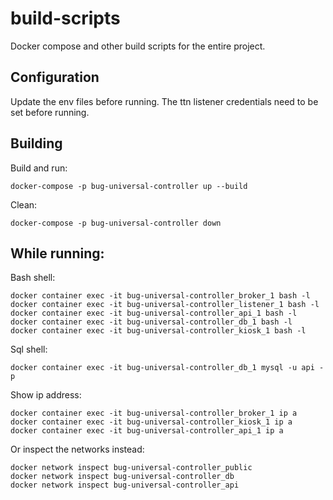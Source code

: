 # build-scripts
Docker compose and other build scripts for the entire project.

## Configuration
Update the env files before running.
The ttn listener credentials need to be set before running.

## Building
Build and run:
```
docker-compose -p bug-universal-controller up --build
```
Clean:
```
docker-compose -p bug-universal-controller down
```
## While running:
Bash shell:
```
docker container exec -it bug-universal-controller_broker_1 bash -l
docker container exec -it bug-universal-controller_listener_1 bash -l
docker container exec -it bug-universal-controller_api_1 bash -l
docker container exec -it bug-universal-controller_db_1 bash -l
docker container exec -it bug-universal-controller_kiosk_1 bash -l
```
Sql shell:
```
docker container exec -it bug-universal-controller_db_1 mysql -u api -p
```
Show ip address:
```
docker container exec -it bug-universal-controller_broker_1 ip a
docker container exec -it bug-universal-controller_kiosk_1 ip a
docker container exec -it bug-universal-controller_api_1 ip a
```
Or inspect the networks instead:
```
docker network inspect bug-universal-controller_public
docker network inspect bug-universal-controller_db
docker network inspect bug-universal-controller_api
```
